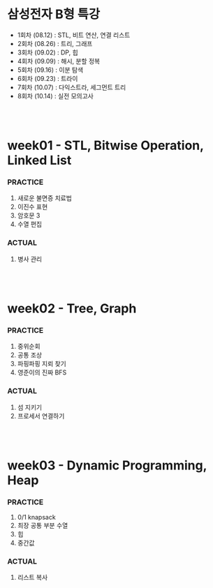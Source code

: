 # 삼성전자 B형 특강

- 1회차 (08.12) : STL, 비트 연산, 연결 리스트
- 2회차 (08.26) : 트리, 그래프
- 3회차 (09.02) : DP, 힙
- 4회차 (09.09) : 해시, 분할 정복
- 5회차 (09.16) : 이분 탐색
- 6회차 (09.23) : 트라이
- 7회차 (10.07) : 다익스트라, 세그먼트 트리
- 8회차 (10.14) : 실전 모의고사

<br><br>

# week01 - STL, Bitwise Operation, Linked List

### PRACTICE

1. 새로운 불면증 치료법
2. 이진수 표현
3. 암호문 3
4. 수열 편집

### ACTUAL

1. 병사 관리

<br><br>

# week02 - Tree, Graph

### PRACTICE

1. 중위순회
2. 공통 조상
3. 파핑파핑 지뢰 찾기
4. 영준이의 진짜 BFS

### ACTUAL

1. 섬 지키기
2. 프로세서 연결하기

<br><br>

# week03 - Dynamic Programming, Heap

### PRACTICE

1. 0/1 knapsack
2. 최장 공통 부분 수열
3. 힙
4. 중간값

### ACTUAL

1. 리스트 복사
